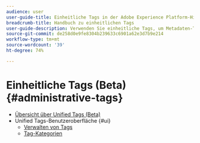 ```yaml
---
audience: user
user-guide-title: Einheitliche Tags in der Adobe Experience Platform-Hilfe
breadcrumb-title: Handbuch zu einheitlichen Tags
user-guide-description: Verwenden Sie einheitliche Tags, um Metadaten-Taxonomien zu verwalten. Erfahren Sie, wie Sie Tag-Kategorien und Tags erstellen.
source-git-commit: de258d0e9fe8304b239633c6901a62e3d7b9e214
workflow-type: tm+mt
source-wordcount: '39'
ht-degree: 74%

---
```



# Einheitliche Tags (Beta){#administrative-tags}

* [Übersicht über Unified Tags (Beta)](overview.md)
* Unified Tags-Benutzeroberfläche {#ui}
   * [Verwalten von Tags](ui/managing-tags.md)
   * [Tag-Kategorien](ui/tags-categories.md)

